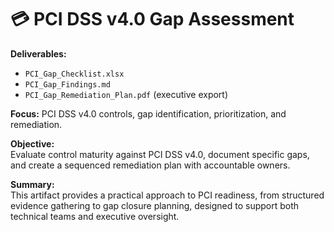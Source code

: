 # 💳 PCI DSS v4.0 Gap Assessment

**Deliverables:**
- `PCI_Gap_Checklist.xlsx`
- `PCI_Gap_Findings.md`
- `PCI_Gap_Remediation_Plan.pdf`  (executive export)

**Focus:** PCI DSS v4.0 controls, gap identification, prioritization, and remediation.

**Objective:**  
Evaluate control maturity against PCI DSS v4.0, document specific gaps, and create a sequenced remediation plan with accountable owners.

**Summary:**  
This artifact provides a practical approach to PCI readiness, from structured evidence gathering to gap closure planning, designed to support both technical teams and executive oversight.

